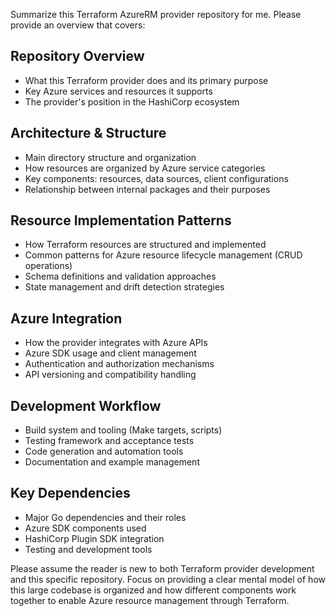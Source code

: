 Summarize this Terraform AzureRM provider repository for me. Please provide an overview that covers:

## Repository Overview
- What this Terraform provider does and its primary purpose
- Key Azure services and resources it supports
- The provider's position in the HashiCorp ecosystem

## Architecture & Structure
- Main directory structure and organization
- How resources are organized by Azure service categories
- Key components: resources, data sources, client configurations
- Relationship between internal packages and their purposes

## Resource Implementation Patterns
- How Terraform resources are structured and implemented
- Common patterns for Azure resource lifecycle management (CRUD operations)
- Schema definitions and validation approaches
- State management and drift detection strategies

## Azure Integration
- How the provider integrates with Azure APIs
- Azure SDK usage and client management
- Authentication and authorization mechanisms
- API versioning and compatibility handling

## Development Workflow
- Build system and tooling (Make targets, scripts)
- Testing framework and acceptance tests
- Code generation and automation tools
- Documentation and example management

## Key Dependencies
- Major Go dependencies and their roles
- Azure SDK components used
- HashiCorp Plugin SDK integration
- Testing and development tools

Please assume the reader is new to both Terraform provider development and this specific repository. Focus on providing a clear mental model of how this large codebase is organized and how different components work together to enable Azure resource management through Terraform.
